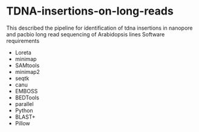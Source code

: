 # TDNA-insertions-on-long-reads
This described the pipeline for identification of tdna insertions in nanopore and pacbio long read sequencing of Arabidopsis lines
Software requirements
* Loreta
* minimap
* SAMtools
* minimap2
* seqtk
* canu
* EMBOSS
* BEDTools
* parallel
* Python
* BLAST+
* Pillow

